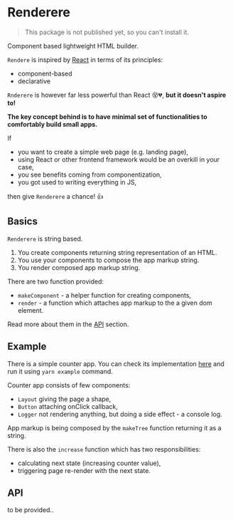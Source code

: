 # Renderere

> This package is not published yet, so you can't install it.

Component based lightweight HTML builder.

`Rendere` is inspired by [React](https://reactjs.org/) in terms of its principles:

 - component-based
 - declarative
 
`Rnderere` is however far less powerful than React 😵💔, **but it doesn't aspire to!**

**The key concept behind is to have minimal set of functionalities to comfortably build small apps.**

If
 - you want to create a simple web page (e.g. landing page),
 - using React or other frontend framework would be an overkill in your case,
 - you see benefits coming from componentization,
 - you got used to writing everything in JS,
 
then give `Renderere` a chance! 👍

## Basics

`Renderere` is string based.

1. You create components returning string representation of an HTML.
1. You use your components to compose the app markup string.
1. You render composed app markup string.

There are two function provided:
 - `makeComponent` - a helper function for creating components,
 - `render` - a function which attaches app markup to the a given dom element.

Read more about them in the [API](api) section.

## Example

There is a simple counter app. You can check its implementation [here](./example.js) and run it using `yarn example` command.

Counter app consists of few components:
 - `Layout` giving the page a shape,
 - `Button` attaching onClick callback,
 - `Logger` not rendering anything, but doing a side effect - a console log.

App markup is being composed by the `makeTree` function returning it as a string.

There is also the `increase` function which has two responsibilities:
 - calculating next state (increasing counter value),
 - triggering page re-render with the next state.

## API

to be provided..
